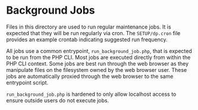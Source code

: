 # Background Jobs

Files in this directory are used to run regular maintenance jobs. It is
expected that they will be run regularly via cron. The `SETUP/dp.cron`
file provides an example crontab indicating suggested run frequency.

All jobs use a common entrypoint, `run_background_job.php`, that is expected
to be run from the PHP CLI. Most jobs are executed directly from within the
PHP CLI context. Some jobs are best run through the web browser as they
manipulate files on the filesystem owned by the web browser user. These jobs
are automatically proxied through the web browser to the same entrypoint
script.

`run_background_job.php` is hardened to only allow localhost access to ensure
outside users do not execute jobs.

